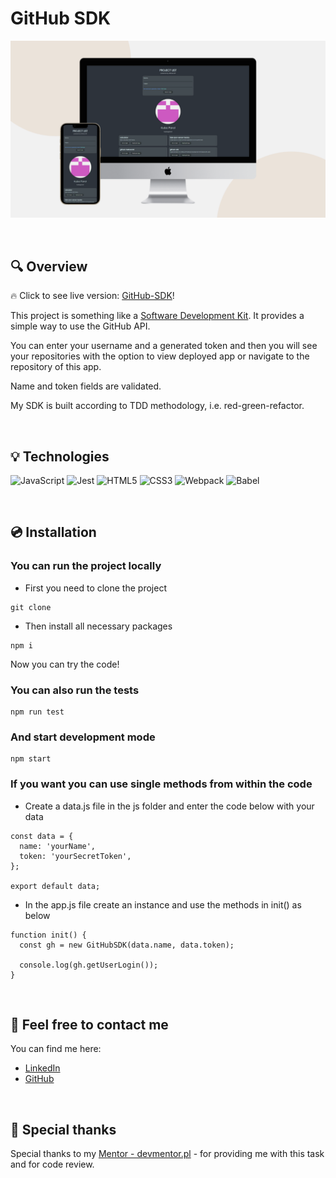 # GitHub SDK

![screen app](./assets/screen.png)

&nbsp;

## :mag: Overview

:fire: Click to see live version: [GitHub-SDK](https://kubaparol.github.io/github-sdk/)!

This project is something like a [Software Development Kit](https://pl.wikipedia.org/wiki/Software_development_kit). It provides a simple way to use the GitHub API. 

You can enter your username and a generated token and then you will see your repositories with the option to view deployed app or navigate to the repository of this app.

Name and token fields are validated.

My SDK is built according to TDD methodology, i.e. red-green-refactor.

&nbsp;

## :bulb: Technologies

![JavaScript](https://img.shields.io/badge/javascript-%23323330.svg?style=for-the-badge&logo=javascript&logoColor=%23F7DF1E)
![Jest](https://img.shields.io/badge/-jest-%23C21325?style=for-the-badge&logo=jest&logoColor=white)
![HTML5](https://img.shields.io/badge/html5-%23E34F26.svg?style=for-the-badge&logo=html5&logoColor=white)
![CSS3](https://img.shields.io/badge/css3-%231572B6.svg?style=for-the-badge&logo=css3&logoColor=white)
![Webpack](https://img.shields.io/badge/webpack-%238DD6F9.svg?style=for-the-badge&logo=webpack&logoColor=black)
![Babel](https://img.shields.io/badge/Babel-F9DC3e?style=for-the-badge&logo=babel&logoColor=black)

&nbsp;

## :cd: Installation

### You can run the project locally 

- First you need to clone the project

``` 
git clone
```

- Then install all necessary packages

```
npm i
```

Now you can try the code!

### You can also run the tests

```
npm run test
```

### And start development mode

```
npm start
```

### If you want you can use single methods from within the code

- Create a data.js file in the js folder and enter the code below with your data

```
const data = {
  name: 'yourName',
  token: 'yourSecretToken',
};

export default data;
```

- In the app.js file create an instance and use the methods in init() as below

```
function init() {
  const gh = new GitHubSDK(data.name, data.token);

  console.log(gh.getUserLogin());
}
```

&nbsp;

## :wave: Feel free to contact me

You can find me here:

- [LinkedIn](https://www.linkedin.com/in/jakub-parol/)
- [GitHub](https://github.com/kubaparol)

&nbsp;

## :clap: Special thanks

Special thanks to my [Mentor - devmentor.pl](https://devmentor.pl/) - for providing me with this task and for code review.

